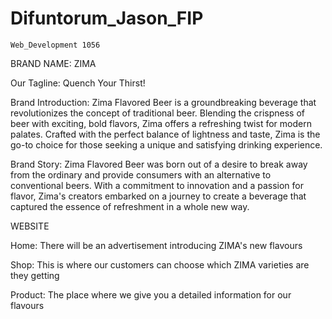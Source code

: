 # Difuntorum_Jason_FIP
    Web_Development 1056

BRAND NAME: ZIMA 

Our Tagline: Quench Your Thirst!

Brand Introduction:
Zima Flavored Beer is a groundbreaking beverage that revolutionizes the concept of traditional beer. Blending the crispness of beer with exciting, bold flavors, Zima offers a refreshing twist for modern palates. Crafted with the perfect balance of lightness and taste, Zima is the go-to choice for those seeking a unique and satisfying drinking experience.

Brand Story:
Zima Flavored Beer was born out of a desire to break away from the ordinary and provide consumers with an alternative to conventional beers. With a commitment to innovation and a passion for flavor, Zima's creators embarked on a journey to create a beverage that captured the essence of refreshment in a whole new way.

WEBSITE

Home: There will be an advertisement introducing ZIMA's new flavours

Shop: This is where our customers can choose which ZIMA varieties are they getting

Product: The place where we give you a detailed information for our flavours